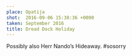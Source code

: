 ```yaml
---
place: Opatija
shot:  2016-09-06 15:38:36 +0000
taken: September 2016
title: Dread Dock Holiday
---
```


Possibly also Herr Nando’s Hideaway. #sosorry
